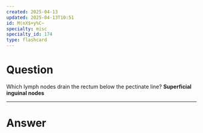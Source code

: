 ```yaml
---
created: 2025-04-13
updated: 2025-04-13T10:51
id: M(nX$+y%C~
specialty: misc
specialty_id: 174
type: flashcard
---
```


# Question
Which lymph nodes drain the rectum below the pectinate line?    **Superficial inguinal nodes**

---

# Answer
